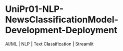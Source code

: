 # UniPr01-NLP-NewsClassificationModel-Development-Deployment
AI/ML | NLP | Text Classification | Streamlit

